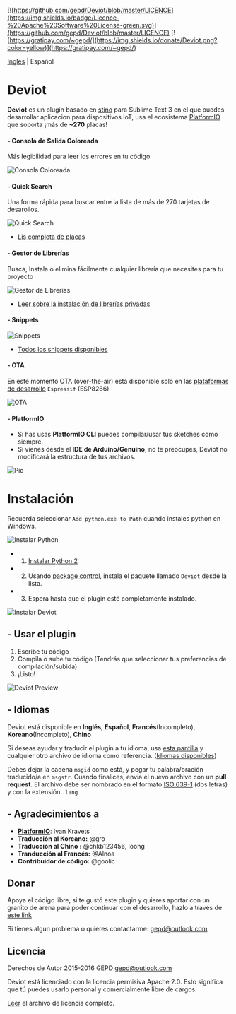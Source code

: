[![https://github.com/gepd/Deviot/blob/master/LICENCE](https://img.shields.io/badge/Licence-%20Apache%20Software%20License-green.svg)](https://github.com/gepd/Deviot/blob/master/LICENCE)
[![https://gratipay.com/~gepd/](https://img.shields.io/donate/Deviot.png?color=yellow)](https://gratipay.com/~gepd/)

[Inglés](https://github.com/gepd/Deviot/blob/master/README.md) | Español

# Deviot
**Deviot** es un plugin basado en [stino](https://github.com/Robot-Will/Stino) para Sublime Text 3 en el que puedes desarrollar aplicacion para dispositivos IoT, usa el ecosistema [PlatformIO](http://platformio.org/) que soporta ¡más de **~270** placas!

#### - Consola de Salida Coloreada
Más legibilidad para leer los errores en tu código

![Consola Coloreada](https://github.com/gepd/Deviot/blob/master/Docs/images/colored_console.png?raw=true)

#### - Quick Search
Una forma rápida para buscar entre la lista de más de 270 tarjetas de desarollos.

![Quick Search](https://github.com/gepd/Deviot/blob/master/Docs/images/quick_search.png?raw=true)

* [Lis completa de placas](http://platformio.org/boards)

#### - Gestor de Librerías
Busca, Instala o elimina fácilmente cualquier librería que necesites para tu proyecto

![Gestor de Librerias](https://github.com/gepd/Deviot/blob/master/Docs/images/library_search.png?raw=true)

* [Leer sobre la instalación de librerías privadas](https://github.com/gepd/Deviot/blob/master/Docs/Private_Library.md)

#### - Snippets
![Snippets](https://github.com/gepd/Deviot/blob/master/Docs/images/snippets.gif?raw=true)

* [Todos los snippets disponibles](https://github.com/gepd/Deviot/blob/master/Docs/snippets.md)

#### - OTA
En este momento OTA (over-the-air) está disponible solo en las [plataformas de desarrollo](http://platformio.org/boards?count=15&filter%5Bplatform%5D=espressif&page=1&sorting%5Bvendor%5D=asc) `Espressif` (ESP8266)

![OTA](https://github.com/gepd/Deviot/blob/master/Docs/images/ota.png?raw=true)

#### - PlatformIO
- Si has usas **PlatformIO CLI** puedes compilar/usar tus sketches como siempre.
- Si vienes desde el **IDE de Arduino/Genuino**, no te preocupes, Deviot no modificará la estructura de tus archivos.

![Pio](https://github.com/gepd/Deviot/blob/master/Docs/images/platformio_structure.png?raw=true)

# Instalación

Recuerda seleccionar `Add python.exe to Path` cuando instales python en Windows.

![Instalar Python](https://github.com/gepd/Deviot/blob/master/Docs/images/win_python.gif?raw=true)

* 1. [Instalar Python 2](https://www.python.org/downloads/)
* 2. Usando [package control](https://packagecontrol.io/installation), instala el paquete llamado `Deviot` desde la lista.
* 3. Espera hasta que el plugin esté completamente instalado.

![Instalar Deviot](https://github.com/gepd/Deviot/blob/master/Docs/images/deviot_install_.gif?raw=true)


## - Usar el plugin

1. Escribe tu código
2. Compila o sube tu código (Tendrás que seleccionar tus preferencias de compilación/subida)
3. ¡Listo!

![Deviot Preview](https://github.com/gepd/Deviot/blob/master/Docs/images/deviot1.gif?raw=true)


## - Idiomas
Deviot está disponible en **Inglés**, **Español**, **Francés**(Incompleto), **Koreano**(Incompleto), **Chino**

 Si deseas ayudar y traducir el plugin a tu idioma, usa [esta pantilla](https://github.com/gepd/Deviot/blob/master/Languages/es.lang) y cualquier otro archivo de idioma como referencia. ([Idiomas disponibles](https://github.com/gepd/Deviot/tree/master/Languages))

Debes dejar la cadena `msgid` como está, y pegar tu palabra/oración traducido/a en `msgstr`. Cuando finalices, envía el nuevo archivo con un **pull request**. El archivo debe ser nombrado en el formato [ISO 639-1](https://en.wikipedia.org/wiki/List_of_ISO_639-1_codes) (dos letras) y con la extensión `.lang`

## - Agradecimientos a
* **[PlatformIO](http://www.platformio.org)**: Ivan Kravets
* **Traducción al Koreano:** @gro
* **Traducción al Chino :** @chkb123456, loong
* **Tranducción al Francés:** @Alnoa
* **Contribuidor de código:** @goolic

## Donar
Apoya el código libre, si te gustó este plugin y quieres aportar con un granito de arena para poder continuar con el desarrollo, hazlo a través de [este link](https://gratipay.com/~gepd/)

Si tienes algun problema o quieres contactarme: <gepd@outlook.com>

## Licencia
Derechos de Autor 2015-2016 GEPD <gepd@outlook.com>

Deviot está licenciado con la licencia permisiva Apache 2.0. Esto significa que tú puedes usarlo personal y comercialmente libre de cargos.

[Leer](https://github.com/gepd/Deviot/blob/master/LICENCE) el archivo de licencia completo.